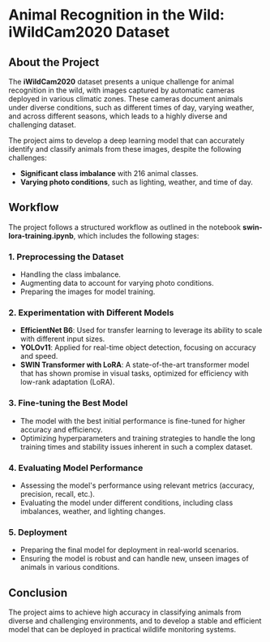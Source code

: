 # Animal Recognition in the Wild: iWildCam2020 Dataset

## About the Project

The **iWildCam2020** dataset presents a unique challenge for animal recognition in the wild, with images captured by automatic cameras deployed in various climatic zones. These cameras document animals under diverse conditions, such as different times of day, varying weather, and across different seasons, which leads to a highly diverse and challenging dataset.

The project aims to develop a deep learning model that can accurately identify and classify animals from these images, despite the following challenges:
- **Significant class imbalance** with 216 animal classes.
- **Varying photo conditions**, such as lighting, weather, and time of day.

## Workflow

The project follows a structured workflow as outlined in the notebook **swin-lora-training.ipynb**, which includes the following stages:

### 1. **Preprocessing the Dataset**
   - Handling the class imbalance.
   - Augmenting data to account for varying photo conditions.
   - Preparing the images for model training.

### 2. **Experimentation with Different Models**
   - **EfficientNet B6**: Used for transfer learning to leverage its ability to scale with different input sizes.
   - **YOLOv11**: Applied for real-time object detection, focusing on accuracy and speed.
   - **SWIN Transformer with LoRA**: A state-of-the-art transformer model that has shown promise in visual tasks, optimized for efficiency with low-rank adaptation (LoRA).

### 3. **Fine-tuning the Best Model**
   - The model with the best initial performance is fine-tuned for higher accuracy and efficiency.
   - Optimizing hyperparameters and training strategies to handle the long training times and stability issues inherent in such a complex dataset.

### 4. **Evaluating Model Performance**
   - Assessing the model's performance using relevant metrics (accuracy, precision, recall, etc.).
   - Evaluating the model under different conditions, including class imbalances, weather, and lighting changes.

### 5. **Deployment**
   - Preparing the final model for deployment in real-world scenarios.
   - Ensuring the model is robust and can handle new, unseen images of animals in various conditions.

## Conclusion
The project aims to achieve high accuracy in classifying animals from diverse and challenging environments, and to develop a stable and efficient model that can be deployed in practical wildlife monitoring systems.

